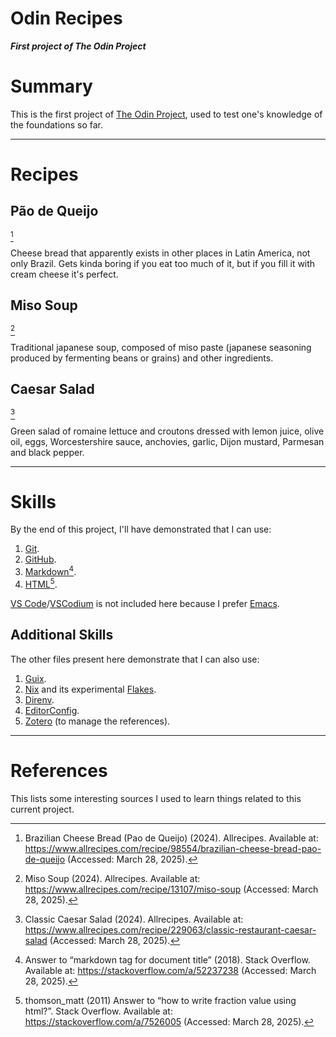 Odin Recipes
============

***First project of The Odin Project***

# Summary

This is the first project of [The Odin Project](https://www.theodinproject.com), used to test one's knowledge of the foundations so far.

---

# Recipes

## Pão de Queijo
[^2]

Cheese bread that apparently exists in other places in Latin America, not only Brazil. Gets kinda boring if you eat too much of it, but if you fill it with cream cheese it's perfect.

## Miso Soup
[^4]

Traditional japanese soup, composed of miso paste (japanese seasoning produced by fermenting beans or grains) and other ingredients.

## Caesar Salad
[^5]

Green salad of romaine lettuce and croutons dressed with lemon juice, olive oil, eggs, Worcestershire sauce, anchovies, garlic, Dijon mustard, Parmesan and black pepper.

---

# Skills

By the end of this project, I'll have demonstrated that I can use:

1. [Git](https://git-scm.com).
2. [GitHub](https://github.com).
3. [Markdown](https://daringfireball.net/projects/markdown)[^1].
4. [HTML](https://html.spec.whatwg.org)[^3].

[VS Code](https://code.visualstudio.com)/[VSCodium](https://vscodium.com) is not included here because I prefer [Emacs](https://www.gnu.org/s/emacs).

## Additional Skills

The other files present here demonstrate that I can also use:

1. [Guix](https://guix.gnu.org).
2. [Nix](https://nixos.org) and its experimental [Flakes](https://nixos.wiki/wiki/Flakes).
3. [Direnv](https://direnv.net).
4. [EditorConfig](https://editorconfig.org).
5. [Zotero](https://www.zotero.org) (to manage the references).

---

# References

This lists some interesting sources I used to learn things related to this current project.

[^1]: Answer to “markdown tag for document title” (2018). Stack Overflow. Available at: https://stackoverflow.com/a/52237238 (Accessed: March 28, 2025).
[^2]: Brazilian Cheese Bread (Pao de Queijo) (2024). Allrecipes. Available at: https://www.allrecipes.com/recipe/98554/brazilian-cheese-bread-pao-de-queijo (Accessed: March 28, 2025).
[^3]: thomson_matt (2011) Answer to “how to write fraction value using html?”. Stack Overflow. Available at: https://stackoverflow.com/a/7526005 (Accessed: March 28, 2025).
[^4]: Miso Soup (2024). Allrecipes. Available at: https://www.allrecipes.com/recipe/13107/miso-soup (Accessed: March 28, 2025).
[^5]: Classic Caesar Salad (2024). Allrecipes. Available at: https://www.allrecipes.com/recipe/229063/classic-restaurant-caesar-salad (Accessed: March 28, 2025).
